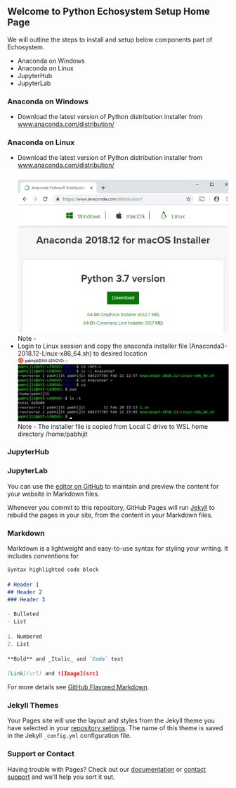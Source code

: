 ## Welcome to Python Echosystem Setup Home Page

We will outline the steps to install and setup below components part of Echosystem.

- Anaconda on Windows
- Anaconda on Linux
- JupyterHub
- JupyterLab

### Anaconda on Windows
- Download the latest version of Python distribution installer from www.anaconda.com/distribution/

### Anaconda on Linux
- Download the latest version of Python distribution installer from www.anaconda.com/distribution/
  ![Image of anaconda](https://github.com/avinwu/Python-Echosystem-Setup/blob/master/images/anaconda.png)
  Note - 
- Login to Linux session and copy the anaconda installer file (Anaconda3-2018.12-Linux-x86_64.sh) to desired location
  ![Image of linux_session](https://github.com/avinwu/Python-Echosystem-Setup/blob/master/images/linux_session.png)
  Note - The installer file is copied from Local C drive to WSL home directory /home/pabhijit
  
  
  
### JupyterHub



### JupyterLab


You can use the [editor on GitHub](https://github.com/avinwu/test/edit/master/index.md) to maintain and preview the content for your website in Markdown files.

Whenever you commit to this repository, GitHub Pages will run [Jekyll](https://jekyllrb.com/) to rebuild the pages in your site, from the content in your Markdown files.

### Markdown

Markdown is a lightweight and easy-to-use syntax for styling your writing. It includes conventions for

```markdown
Syntax highlighted code block

# Header 1
## Header 2
### Header 3

- Bulleted
- List

1. Numbered
2. List

**Bold** and _Italic_ and `Code` text

[Link](url) and ![Image](src)
```

For more details see [GitHub Flavored Markdown](https://guides.github.com/features/mastering-markdown/).

### Jekyll Themes

Your Pages site will use the layout and styles from the Jekyll theme you have selected in your [repository settings](https://github.com/avinwu/test/settings). The name of this theme is saved in the Jekyll `_config.yml` configuration file.

### Support or Contact

Having trouble with Pages? Check out our [documentation](https://help.github.com/categories/github-pages-basics/) or [contact support](https://github.com/contact) and we’ll help you sort it out.
